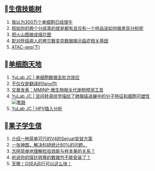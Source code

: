 ## 📝[生信技能树](https://github.com/ixxmu/mp_duty/issues?q=label%3A%E7%94%9F%E4%BF%A1%E6%8A%80%E8%83%BD%E6%A0%91+is%3Aclosed)
<!-- 1issueTable -->

1. [我以为300万个单细胞已经很牛](https://github.com/ixxmu/mp_duty/issues/4439) 
2. [假如你的两个分组真的就是都有且仅有一个样品该如何做差异分析呢](https://github.com/ixxmu/mp_duty/issues/4430) 
3. [把火山图做成烟花图](https://github.com/ixxmu/mp_duty/issues/4429) 
4. [配对肝癌病人的拷贝数变异数据揭示癌症相关基因](https://github.com/ixxmu/mp_duty/issues/4428) 
5. [ATAC-seq(下)](https://github.com/ixxmu/mp_duty/issues/4407) 
<!-- 1issueTable -->
## 📝[单细胞天地](https://github.com/ixxmu/mp_duty/issues?q=label%3A%E5%8D%95%E7%BB%86%E8%83%9E%E5%A4%A9%E5%9C%B0+is%3Aclosed)
<!-- 2issueTable -->

1. [YuLab JC |  单细胞数据去批次效应](https://github.com/ixxmu/mp_duty/issues/4424) 
2. [不仅仅是翻译的fanyi包](https://github.com/ixxmu/mp_duty/issues/4347) 
3. [文章发表：MMINP-微生物相关代谢物预测工具](https://github.com/ixxmu/mp_duty/issues/4279) 
4. [YuLab JC | 空间转录组学描绘了肺腺癌进展中的分子特征和细胞可塑性](https://github.com/ixxmu/mp_duty/issues/4234) [![套路](https://img.shields.io/github/labels/ixxmu/mp_duty/套路)](https://github.com/ixxmu/mp_duty/labels/套路)
5. [YuLab JC | HPV插入分析](https://github.com/ixxmu/mp_duty/issues/4205) 
<!-- 2issueTable -->

## 📝[果子学生信](https://github.com/ixxmu/mp_duty/issues?q=label%3A%E6%9E%9C%E5%AD%90%E5%AD%A6%E7%94%9F%E4%BF%A1+is%3Aclosed)
<!-- 3issueTable -->

1. [介绍一种简单可行的V4的Seruat安装方案](https://github.com/ixxmu/mp_duty/issues/4134) 
2. [一张神图，解决科研统计80%的问题。](https://github.com/ixxmu/mp_duty/issues/4125) 
3. [怎样简单地理解检验效能与样本量的关系？](https://github.com/ixxmu/mp_duty/issues/4124) 
4. [听说你的探针转换的数据包不能安装了？](https://github.com/ixxmu/mp_duty/issues/4122) 
5. [天哪！GSEA运行可以这么快！](https://github.com/ixxmu/mp_duty/issues/3953) 
<!-- 3issueTable -->

